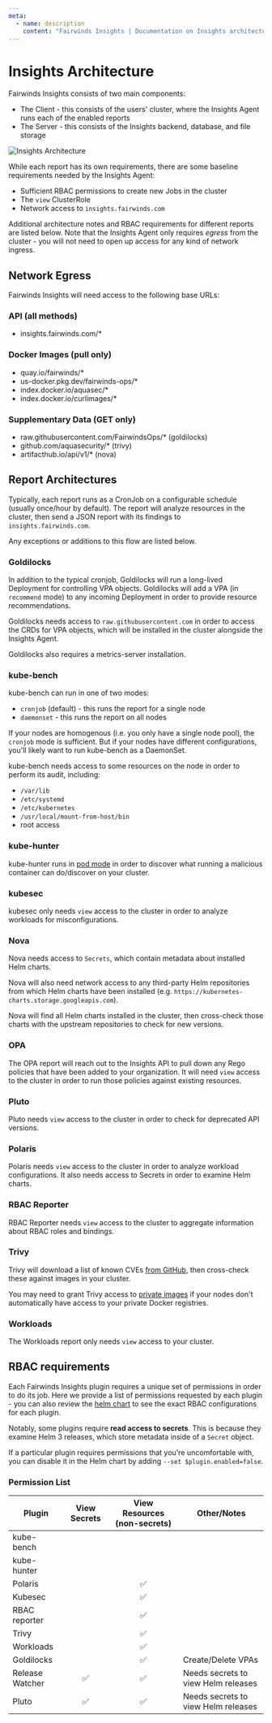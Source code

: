 ```yaml
---
meta:
  - name: description
    content: "Fairwinds Insights | Documentation on Insights architecture. "
---
```

# Insights Architecture

Fairwinds Insights consists of two main components:
* The Client - this consists of the users' cluster, where the Insights Agent runs each of the enabled reports
* The Server - this consists of the Insights backend, database, and file storage

<img :src="$withBase('/img/architecture.png')" alt="Insights Architecture">

While each report has its own requirements, there are some baseline requirements needed by the
Insights Agent:

* Sufficient RBAC permissions to create new Jobs in the cluster
* The `view` ClusterRole
* Network access to `insights.fairwinds.com`

Additional architecture notes and RBAC requirements for different reports are listed below.
Note that the Insights Agent only requires _egress_ from the cluster - you will not need to
open up access for any kind of network ingress.

## Network Egress
Fairwinds Insights will need access to the following base URLs:

### API (all methods)
* insights.fairwinds.com/*

### Docker Images (pull only)
* quay.io/fairwinds/*
* us-docker.pkg.dev/fairwinds-ops/*
* index.docker.io/aquasec/*
* index.docker.io/curlimages/*

### Supplementary Data (GET only)
* raw.githubusercontent.com/FairwindsOps/* (goldilocks)
* github.com/aquasecurity/* (trivy)
* artifacthub.io/api/v1/* (nova)

## Report Architectures
Typically, each report runs as a CronJob on a configurable schedule (usually once/hour by default).
The report will analyze resources in the cluster, then send a JSON report with its findings
to `insights.fairwinds.com`.

Any exceptions or additions to this flow are listed below.

### Goldilocks
In addition to the typical cronjob, Goldilocks will run a long-lived Deployment for controlling
VPA objects. Goldilocks will add a VPA (in `recommend` mode) to any incoming Deployment in order to
provide resource recommendations.

Goldilocks needs access to `raw.githubusercontent.com` in order to access the CRDs for VPA objects,
which will be installed in the cluster alongside the Insights Agent.

Goldilocks also requires a metrics-server installation.

### kube-bench
kube-bench can run in one of two modes:
* `cronjob` (default) - this runs the report for a single node
* `daemonset` - this runs the report on all nodes

If your nodes are homogenous (i.e. you only have a single node pool), the `cronjob` mode
is sufficient. But if your nodes have different configurations, you'll likely want to run
kube-bench as a DaemonSet.

kube-bench needs access to some resources on the node in order to perform its audit, including:
* `/var/lib`
* `/etc/systemd`
* `/etc/kubernetes`
* `/usr/local/mount-from-host/bin`
* root access

### kube-hunter
kube-hunter runs in [pod mode](https://github.com/aquasecurity/kube-hunter#pod) in order to discover what
running a malicious container can do/discover on your cluster.

### kubesec
kubesec only needs `view` access to the cluster in order to analyze workloads for misconfigurations.

### Nova
Nova needs access to `Secrets`, which contain metadata about installed Helm charts.

Nova will also need network access to any third-party Helm repositories from which Helm charts have
been installed (e.g. `https://kubernetes-charts.storage.googleapis.com`).

Nova will find all Helm charts installed in the cluster, then cross-check those charts with the upstream
repositories to check for new versions.

### OPA
The OPA report will reach out to the Insights API to pull down any Rego policies that have been added to your
organization. It will need `view` access to the cluster in order to run those policies against existing resources.

### Pluto
Pluto needs `view` access to the cluster in order to check for deprecated API versions.

### Polaris
Polaris needs `view` access to the cluster in order to analyze workload configurations. It also needs
access to Secrets in order to examine Helm charts.

### RBAC Reporter
RBAC Reporter needs `view` access to the cluster to aggregate information about RBAC roles and bindings.

### Trivy
Trivy will download a list of known CVEs [from GitHub](https://github.com/aquasecurity/trivy-db),
then cross-check these against images in your cluster.

You may need to grant Trivy access to [private images](/technical-details/reports/trivy#private-images) if your nodes
don't automatically have access to your private Docker registries.

### Workloads
The Workloads report only needs `view` access to your cluster.

## RBAC requirements
Each Fairwinds Insights plugin requires a unique set of permissions in order to do its job.
Here we provide a list of permissions requested by each plugin - you can also review
the [helm chart](https://github.com/FairwindsOps/charts/tree/master/stable/insights-agent) to
see the exact RBAC configurations for each plugin.

Notably, some plugins require **read access to secrets**. This is because they examine Helm 3
releases, which store metadata inside of a `Secret` object.

If a particular plugin requires permissions that you're uncomfortable with, you can disable it
in the Helm chart by adding `--set $plugin.enabled=false`.

### Permission List
| Plugin          | View Secrets       | View Resources (non-secrets) | Other/Notes |
|-----------------|:------------------:|:----------------------------:|-------------- |
| kube-bench      |                    |                              |   |
| kube-hunter     |                    |                              |   |
| Polaris         |                    | :white_check_mark:           |   |
| Kubesec         |                    | :white_check_mark:           |   |
| RBAC reporter   |                    | :white_check_mark:           |   |
| Trivy           |                    | :white_check_mark:           |   |
| Workloads       |                    | :white_check_mark:           |   |
| Goldilocks      |                    | :white_check_mark:           | Create/Delete VPAs |
| Release Watcher | :white_check_mark: | :white_check_mark:           | Needs secrets to view Helm releases |
| Pluto           | :white_check_mark: | :white_check_mark:           | Needs secrets to view Helm releases |
